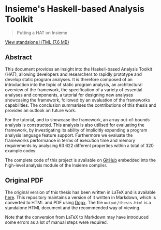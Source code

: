 # Insieme's Haskell-based Analysis Toolkit

> Putting a HAT on Insieme

[View standalone HTML (7.6 MB)](https://w4rh4wk.github.io/M.Sc.-Thesis/output/thesis.html)

## Abstract

This document provides an insight into the Haskell-based Analysis Toolkit (HAT), allowing developers and researchers to rapidly prototype and develop static program analyses.
It is therefore composed of an introduction into the topic of static program analysis, an architectural overview of the framework, the specification of a variety of essential analyses and components, a tutorial for designing new analyses showcasing the framework, followed by an evaluation of the frameworks capabilities.
The conclusion summarises the contributions of this thesis and provides an outlook on future work.

For the tutorial, and to showcase the framework, an array out-of-bounds analysis is constructed.
This analysis is also utilised for evaluating the framework, by investigating its ability of implicitly expanding a program analysis language feature support.
Furthermore we evaluate the frameworks performance in terms of execution time and memory requirements by analysing 63 622 different properties within a total of 320 example codes.

The complete code of this project is available on [GitHub](https://github.com/insieme/insieme) embedded into the high-level analysis module of the Insieme compiler.

## Original PDF

The original version of this thesis has been written in LaTeX and is available [here](https://W4RH4WK.github.io/files/msc.pdf).
This repository maintains a version of it written in Markdown, which is converted to HTML and PDF using [Dogx](https://github.com/W4RH4WK/Dogx).
The file `output/thesis.html` is a standalone HTML document and the recommended way of viewing.

Note that the conversion from LaTeX to Markdown may have introduced some errors as a lot of manual steps were required.
